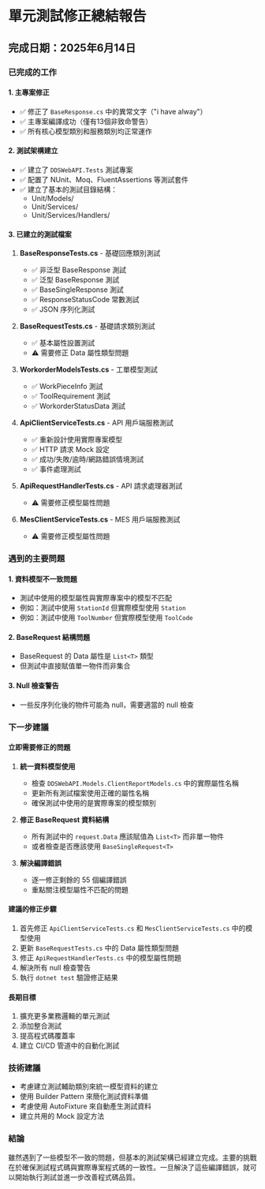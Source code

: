# 單元測試修正總結報告
## 完成日期：2025年6月14日

### 已完成的工作

#### 1. 主專案修正
- ✅ 修正了 `BaseResponse.cs` 中的異常文字（"i have alway"）
- ✅ 主專案編譯成功（僅有13個非致命警告）
- ✅ 所有核心模型類別和服務類別均正常運作

#### 2. 測試架構建立
- ✅ 建立了 `DDSWebAPI.Tests` 測試專案
- ✅ 配置了 NUnit、Moq、FluentAssertions 等測試套件
- ✅ 建立了基本的測試目錄結構：
  - Unit/Models/
  - Unit/Services/
  - Unit/Services/Handlers/

#### 3. 已建立的測試檔案
1. **BaseResponseTests.cs** - 基礎回應類別測試
   - ✅ 非泛型 BaseResponse 測試
   - ✅ 泛型 BaseResponse<T> 測試  
   - ✅ BaseSingleResponse<T> 測試
   - ✅ ResponseStatusCode 常數測試
   - ✅ JSON 序列化測試

2. **BaseRequestTests.cs** - 基礎請求類別測試
   - ✅ 基本屬性設置測試
   - ⚠️ 需要修正 Data 屬性類型問題

3. **WorkorderModelsTests.cs** - 工單模型測試
   - ✅ WorkPieceInfo 測試
   - ✅ ToolRequirement 測試
   - ✅ WorkorderStatusData 測試

4. **ApiClientServiceTests.cs** - API 用戶端服務測試
   - ✅ 重新設計使用實際專案模型
   - ✅ HTTP 請求 Mock 設定
   - ✅ 成功/失敗/逾時/網路錯誤情境測試
   - ✅ 事件處理測試

5. **ApiRequestHandlerTests.cs** - API 請求處理器測試
   - ⚠️ 需要修正模型屬性問題

6. **MesClientServiceTests.cs** - MES 用戶端服務測試
   - ⚠️ 需要修正模型屬性問題

### 遇到的主要問題

#### 1. 資料模型不一致問題
- 測試中使用的模型屬性與實際專案中的模型不匹配
- 例如：測試中使用 `StationId` 但實際模型使用 `Station`
- 例如：測試中使用 `ToolNumber` 但實際模型使用 `ToolCode`

#### 2. BaseRequest<T> 結構問題
- BaseRequest<T> 的 Data 屬性是 `List<T>` 類型
- 但測試中直接賦值單一物件而非集合

#### 3. Null 檢查警告
- 一些反序列化後的物件可能為 null，需要適當的 null 檢查

### 下一步建議

#### 立即需要修正的問題
1. **統一資料模型使用**
   - 檢查 `DDSWebAPI.Models.ClientReportModels.cs` 中的實際屬性名稱
   - 更新所有測試檔案使用正確的屬性名稱
   - 確保測試中使用的是實際專案的模型類別

2. **修正 BaseRequest 資料結構**
   - 所有測試中的 `request.Data` 應該賦值為 `List<T>` 而非單一物件
   - 或者檢查是否應該使用 `BaseSingleRequest<T>`

3. **解決編譯錯誤**
   - 逐一修正剩餘的 55 個編譯錯誤
   - 重點關注模型屬性不匹配的問題

#### 建議的修正步驟
1. 首先修正 `ApiClientServiceTests.cs` 和 `MesClientServiceTests.cs` 中的模型使用
2. 更新 `BaseRequestTests.cs` 中的 Data 屬性類型問題  
3. 修正 `ApiRequestHandlerTests.cs` 中的模型屬性問題
4. 解決所有 null 檢查警告
5. 執行 `dotnet test` 驗證修正結果

#### 長期目標
1. 擴充更多業務邏輯的單元測試
2. 添加整合測試
3. 提高程式碼覆蓋率
4. 建立 CI/CD 管道中的自動化測試

### 技術建議
- 考慮建立測試輔助類別來統一模型資料的建立
- 使用 Builder Pattern 來簡化測試資料準備
- 考慮使用 AutoFixture 來自動產生測試資料
- 建立共用的 Mock 設定方法

### 結論
雖然遇到了一些模型不一致的問題，但基本的測試架構已經建立完成。主要的挑戰在於確保測試程式碼與實際專案程式碼的一致性。一旦解決了這些編譯錯誤，就可以開始執行測試並進一步改善程式碼品質。
